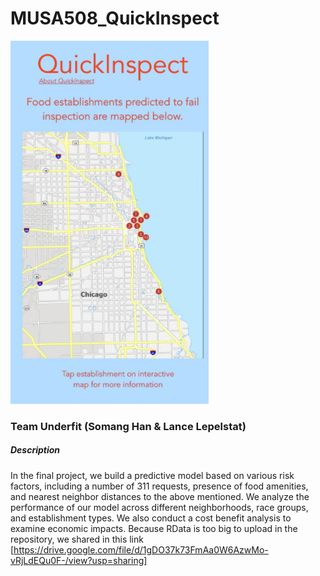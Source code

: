 # MUSA508_QuickInspect

![](/app.png)<!-- -->


### Team Underfit (Somang Han & Lance Lepelstat)

##### Description 

In the final project, we build a predictive model based on various risk factors, including a number of 311 requests, presence of food amenities, and nearest neighbor distances to the above mentioned. We analyze the performance of our model across different neighborhoods, race groups, and establishment types. We also conduct a cost benefit analysis to examine economic impacts. Because RData is too big to upload in the repository, we shared in this link [https://drive.google.com/file/d/1gDO37k73FmAa0W6AzwMo-vRjLdEQu0F-/view?usp=sharing]
